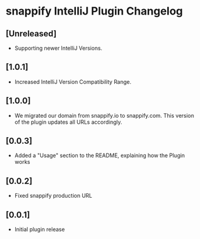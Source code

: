 <!-- Keep a Changelog guide -> https://keepachangelog.com -->

# snappify IntelliJ Plugin Changelog

## [Unreleased]

- Supporting newer IntelliJ Versions.

## [1.0.1]

- Increased IntelliJ Version Compatibility Range.

## [1.0.0]

- We migrated our domain from snappify.io to snappify.com. This version of the plugin updates all URLs accordingly.

## [0.0.3]

- Added a "Usage" section to the README, explaining how the Plugin works

## [0.0.2]

- Fixed snappify production URL

## [0.0.1]

- Initial plugin release
